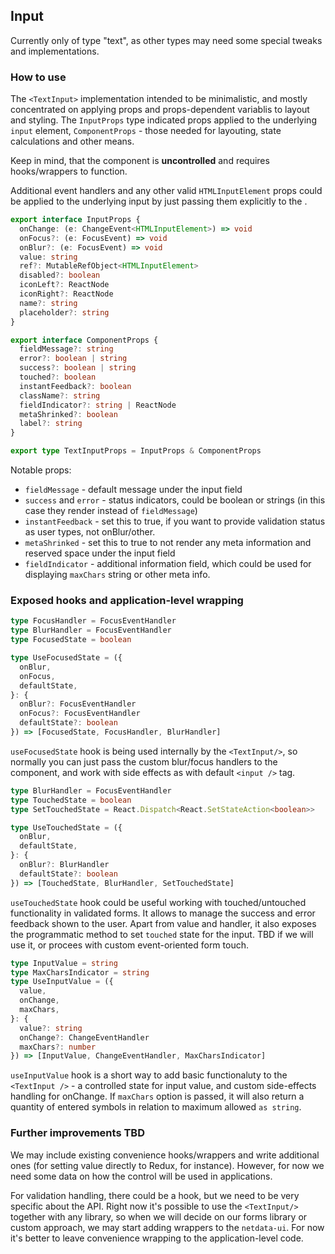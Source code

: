## Input

Currently only of type "text", as other types may need some special tweaks and implementations.

### How to use

The `<TextInput>` implementation intended to be minimalistic, and mostly concentrated on applying
props and props-dependent variablis to layout and styling. The `InputProps` type indicated props
applied to the underlying `input` element, `ComponentProps` - those needed for layouting, state calculations and other means.

Keep in mind, that the component is **uncontrolled** and requires hooks/wrappers to function.

Additional event handlers and any other valid `HTMLInputElement` props could be applied to the underlying input
by just passing them explicitly to the <TextInput />.

```typescript
export interface InputProps {
  onChange: (e: ChangeEvent<HTMLInputElement>) => void
  onFocus?: (e: FocusEvent) => void
  onBlur?: (e: FocusEvent) => void
  value: string
  ref?: MutableRefObject<HTMLInputElement>
  disabled?: boolean
  iconLeft?: ReactNode
  iconRight?: ReactNode
  name?: string
  placeholder?: string
}

export interface ComponentProps {
  fieldMessage?: string
  error?: boolean | string
  success?: boolean | string
  touched?: boolean
  instantFeedback?: boolean
  className?: string
  fieldIndicator?: string | ReactNode
  metaShrinked?: boolean
  label?: string
}

export type TextInputProps = InputProps & ComponentProps
```

Notable props:

- `fieldMessage` - default message under the input field
- `success` and `error` - status indicators, could be boolean or strings (in this case they render instead of `fieldMessage`)
- `instantFeedback` - set this to true, if you want to provide validation status as user types, not onBlur/other.
- `metaShrinked` - set this to true to not render any meta information and reserved space under the input field
- `fieldIndicator` - additional information field, which could be used for displaying `maxChars` string or other meta info.

### Exposed hooks and application-level wrapping

```typescript
type FocusHandler = FocusEventHandler
type BlurHandler = FocusEventHandler
type FocusedState = boolean

type UseFocusedState = ({
  onBlur,
  onFocus,
  defaultState,
}: {
  onBlur?: FocusEventHandler
  onFocus?: FocusEventHandler
  defaultState?: boolean
}) => [FocusedState, FocusHandler, BlurHandler]
```

`useFocusedState` hook is being used internally by the `<TextInput/>`, so normally you can just pass
the custom blur/focus handlers to the component, and work with side effects as with default `<input />` tag.

```typescript
type BlurHandler = FocusEventHandler
type TouchedState = boolean
type SetTouchedState = React.Dispatch<React.SetStateAction<boolean>>

type UseTouchedState = ({
  onBlur,
  defaultState,
}: {
  onBlur?: BlurHandler
  defaultState?: boolean
}) => [TouchedState, BlurHandler, SetTouchedState]
```

`useTouchedState` hook could be useful working with touched/untouched functionality in validated forms.
It allows to manage the success and error feedback shown to the user.
Apart from value and handler, it also exposes the programmatic method to set `touched` state for the input.
TBD if we will use it, or procees with custom event-oriented form touch.

```typescript
type InputValue = string
type MaxCharsIndicator = string
type UseInputValue = ({
  value,
  onChange,
  maxChars,
}: {
  value?: string
  onChange?: ChangeEventHandler
  maxChars?: number
}) => [InputValue, ChangeEventHandler, MaxCharsIndicator]
```

`useInputValue` hook is a short way to add basic functionaluty to the `<TextInput />` - a controlled state for
input value, and custom side-effects handling for onChange. If `maxChars` option is passed, it will also return
a quantity of entered symbols in relation to maximum allowed `as string`.

### Further improvements TBD

We may include existing convenience hooks/wrappers and write additional ones (for setting value directly to Redux, for instance). However, for now we need some data on how the control will be used in applications.

For validation handling, there could be a hook, but we need to be very specific about the API. Right now it's possible
to use the `<TextInput/>` together with any library, so when we will decide on our forms library or custom approach, we may start adding wrappers to the `netdata-ui`. For now it's better to leave convenience wrapping to the application-level code.
